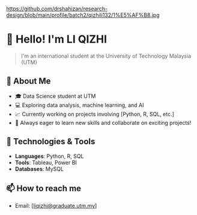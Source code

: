 https://github.com/drshahizan/research-design/blob/main/profile/batch2/qizhili132/1%E5%AF%B8.jpg

# 👋 Hello! I'm LI QIZHI

> I'm an international student at the University of Technology Malaysia (UTM)
## 🌱 About Me
- 🎓 Data Science student at UTM
- 💻 Exploring data analysis, machine learning, and AI
- 📈 Currently working on projects involving [Python, R, SQL, etc.]
- 🌟 Always eager to learn new skills and collaborate on exciting projects!

## 🔧 Technologies & Tools
- **Languages**: Python, R, SQL
- **Tools**: Tableau, Power BI
- **Databases**: MySQL


## 📫 How to reach me
- Email: [liqizhi@graduate.utm.my]


